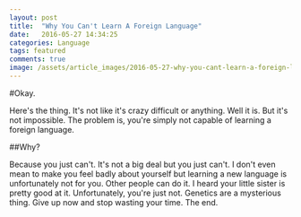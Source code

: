 ```yaml
---
layout: post
title:  "Why You Can't Learn A Foreign Language"
date:   2016-05-27 14:34:25
categories: Language
tags: featured
comments: true
image: /assets/article_images/2016-05-27-why-you-cant-learn-a-foreign-language/headache.png
---
```


#Okay.

Here's the thing. It's not like it's crazy difficult or anything. Well it is. But it's not impossible. The problem is, you're simply not capable of learning a foreign language.

##Why?

Because you just can't. It's not a big deal but you just can't. I don't even mean to make you feel badly about yourself but learning a new language is unfortunately not for you. Other people can do it. I heard your little sister is pretty good at it. Unfortunately, you're just not. Genetics are a mysterious thing. Give up now and stop wasting your time. The end.

[jekyll]:      http://jekyllrb.com
[jekyll-gh]:   https://github.com/jekyll/jekyll
[jekyll-help]: https://github.com/jekyll/jekyll-help
